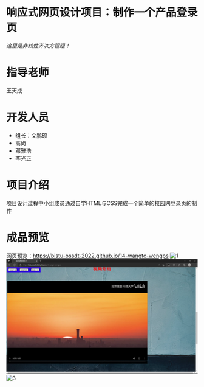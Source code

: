 # 响应式网页设计项目：制作一个产品登录页
*这里是非线性齐次方程组！*
# 指导老师
王天成
# 开发人员
* 组长：文鹏硕
* 高尚
* 邓雅浩
* 李光正
# 项目介绍
项目设计过程中小组成员通过自学HTML与CSS完成一个简单的校园网登录页的制作
# 成品预览
网页预览：https://bistu-ossdt-2022.github.io/14-wangtc-wengps
![1](https://raw.githubusercontent.com/Bistu-OSSDT-2022/14-wangtc-wengps/main/assets/sample/sample1.png)
![2](https://raw.githubusercontent.com/Bistu-OSSDT-2022/14-wangtc-wengps/main/assets/sample/sample2.png)
![3](https://raw.githubusercontent.com/Bistu-OSSDT-2022/14-wangtc-wengps/main/assets/sample/sample3.png)
